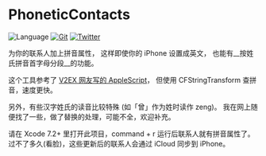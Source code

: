 # PhoneticContacts

![Language](https://img.shields.io/badge/Language-Swift%202-orange.svg)
[![Git](https://img.shields.io/badge/GitHub-lexrus-blue.svg?style=flat)](https://github.com/lexrus)
[![Twitter](https://img.shields.io/badge/Twitter-@lexrus-blue.svg?style=flat)](http://twitter.com/lexrus)

为你的联系人加上拼音属性，
这样即使你的 iPhone 设置成英文，
也能有__按姓氏拼音首字母分段__的功能。

这个工具参考了 [V2EX 网友写的 AppleScript](http://v2ex.com/t/52860)，
但使用 CFStringTransform 查拼音，速度更快。

另外，有些汉字姓氏的读音比较特殊 (如「曾」作为姓时读作 zeng)。
我在网上随便找了一些，做了替换的处理，可能不全，欢迎补充。

请在 Xcode 7.2+ 里打开此项目，command + r 运行后联系人就有拼音属性了。
过不了多久(看脸)，这些更新后的联系人会通过 iCloud 同步到 iPhone。

